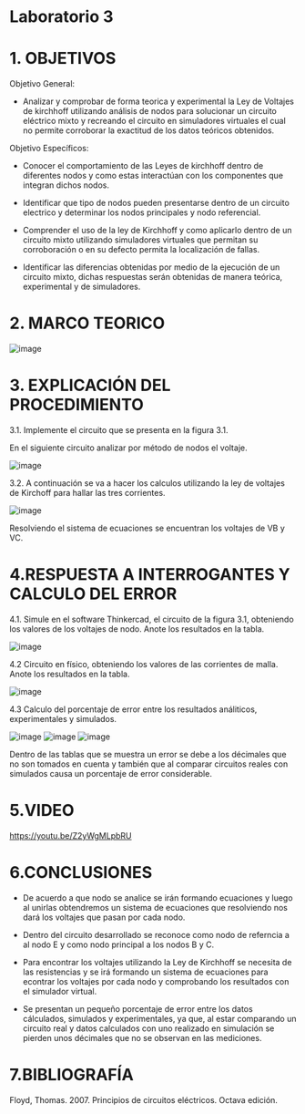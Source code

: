 # Laboratorio 3
# 1. OBJETIVOS 
Objetivo General:
* Analizar y comprobar de forma teorica y experimental la Ley de Voltajes de kirchhoff utilizando análisis de nodos para solucionar un circuito eléctrico mixto y recreando el circuito en simuladores virtuales el cual no permite corroborar la exactitud de los datos teóricos obtenidos.

Objetivo Específicos:

* Conocer el comportamiento de las Leyes de kirchhoff dentro de diferentes nodos y como estas interactúan con los componentes que integran dichos nodos.

* Identificar que tipo de nodos pueden presentarse dentro de un circuito electrico y determinar los nodos principales y nodo referencial.

* Comprender el uso de la ley de Kirchhoff y como aplicarlo dentro de un circuito mixto utilizando simuladores virtuales que permitan su corroboración o en su defecto permita la localización de fallas.

* Identificar las diferencias obtenidas por medio de la ejecución de un circuito mixto, dichas respuestas serán obtenidas de manera teórica, experimental y de simuladores.

# 2. MARCO TEORICO 

![image](https://user-images.githubusercontent.com/105617383/172489008-cd3ad9ef-0e28-4e09-9f35-d2901002bf1e.png)

# 3. EXPLICACIÓN DEL PROCEDIMIENTO 

3.1. Implemente el circuito que se presenta en la figura 3.1.

En el siguiente circuito analizar por método de nodos el voltaje.

![image](https://user-images.githubusercontent.com/105617383/172480657-6707e0d6-6f4e-44f7-ad4b-07e341bc14a3.png)

3.2. A continuación se va a hacer los calculos utilizando la ley de voltajes de Kirchoff para hallar las tres corrientes.

![image](https://user-images.githubusercontent.com/105617383/172512244-8016ca15-5294-4c2e-b600-a3ffa7cff43b.png)

Resolviendo el sistema de ecuaciones se encuentran los voltajes de VB y VC.

# 4.RESPUESTA A INTERROGANTES Y CALCULO DEL ERROR

4.1. Simule en el software Thinkercad, el circuito de la figura 3.1, obteniendo los valores de los voltajes de nodo. Anote los resultados en la tabla.

![image](https://user-images.githubusercontent.com/105671763/172744487-f2f53585-d8cf-4568-b263-e46fafee74bf.png)

4.2 Circuito en físico, obteniendo los valores de las corrientes de malla. Anote los resultados en la tabla.



![image](https://user-images.githubusercontent.com/105671763/172747202-bda60ce0-b729-471f-93e9-1a1514caec81.png)

4.3 Calculo del porcentaje de error entre los resultados análiticos, experimentales y simulados.

![image](https://user-images.githubusercontent.com/105671763/172747252-bdf3e808-7d16-46c1-b9db-3c6699d88c7e.png)
![image](https://user-images.githubusercontent.com/105671763/172747321-d02a87ae-f4db-47e2-8b03-d9e30b7e9dd1.png)
![image](https://user-images.githubusercontent.com/105671763/172747342-6f820ce3-1304-4d36-ade9-1b1adb036763.png)

Dentro de las tablas que se muestra un error se debe a los décimales que no son tomados en cuenta y también que al comparar circuitos reales con simulados causa un porcentaje de error considerable.

# 5.VIDEO

https://youtu.be/Z2yWgMLpbRU

# 6.CONCLUSIONES

* De acuerdo a que nodo se analice se irán formando ecuaciones y luego al unirlas obtendremos un sistema de ecuaciones que resolviendo nos dará los voltajes que pasan por cada nodo.

* Dentro del circuito desarrollado se reconoce como nodo de referncia a al nodo E y como nodo principal a los nodos B y C.

* Para encontrar los voltajes utilizando la Ley de Kirchhoff se necesita de las resistencias y se irá formando un sistema de ecuaciones para econtrar los voltajes por cada nodo y comprobando los resultados con el simulador virtual.

* Se presentan un pequeño porcentaje de error entre los datos cálculados, simulados y experimentales, ya que, al estar comparando un circuito real y datos calculados con uno realizado en simulación se pierden unos décimales que no se observan en las mediciones.

# 7.BIBLIOGRAFÍA

Floyd, Thomas. 2007. Principios de circuitos eléctricos. Octava edición.
